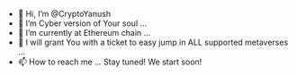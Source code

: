 - 👋 Hi, I’m @CryptoYanush
- 👀 I’m Cyber version of Your soul ...
- 🌱 I’m currently at Ethereum chain ...
- 💞️ I will grant You with a ticket to easy jump in ALL supported metaverses ...
- 📫 How to reach me ... Stay tuned! We start soon!

<!---
CryptoYanush/CryptoYanush is a ✨ special ✨ repository because its `README.md` (this file) appears on your GitHub profile.
You can click the Preview link to take a look at your changes.
--->
